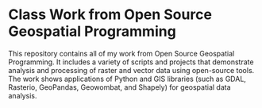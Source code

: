 # Class Work from Open Source Geospatial Programming 

This repository contains all of my work from Open Source Geospatial Programming. It includes a variety of scripts and projects that demonstrate analysis and processing of raster and vector data using open-source tools. The work shows applications of Python and GIS libraries (such as GDAL, Rasterio, GeoPandas, Geowombat, and Shapely) for geospatial data analysis.
